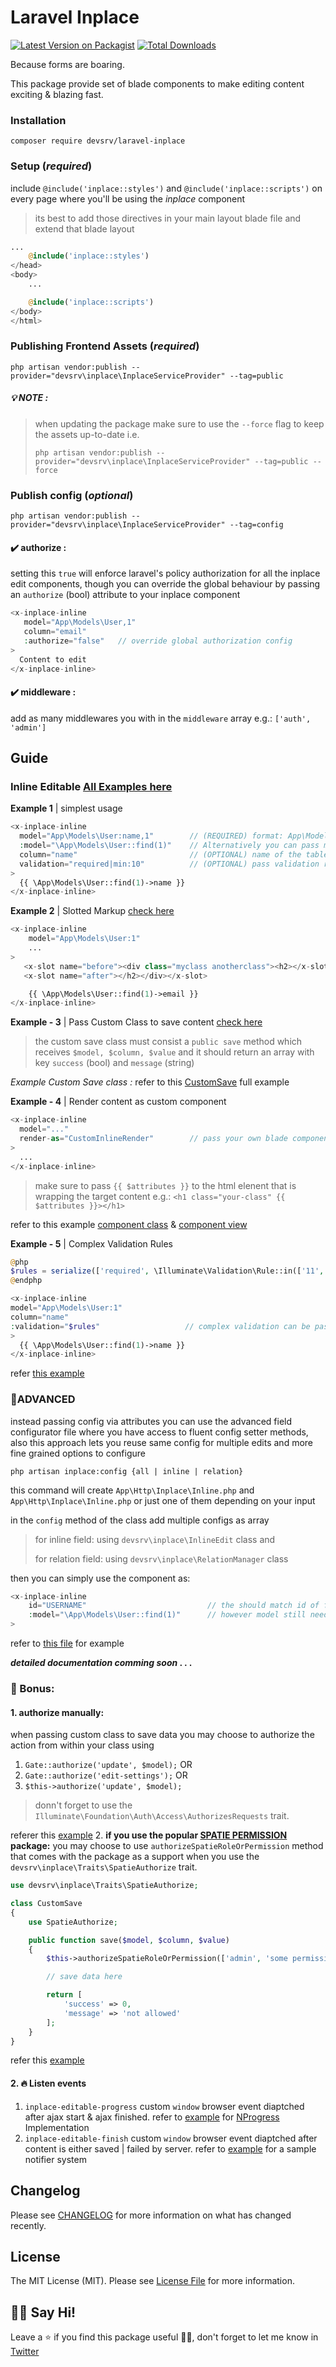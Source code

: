 # Laravel Inplace

[![Latest Version on Packagist](https://img.shields.io/packagist/v/devsrv/laravel-inplace.svg?style=flat-square)](https://packagist.org/packages/devsrv/laravel-inplace)
[![Total Downloads](https://img.shields.io/packagist/dt/devsrv/laravel-inplace.svg?style=flat-square)](https://packagist.org/packages/devsrv/laravel-inplace)

Because forms are boaring.

This package provide set of blade components to make editing content exciting & blazing fast.

### Installation

```shell
composer require devsrv/laravel-inplace
```

### Setup (_required_)

include `@include('inplace::styles')` and `@include('inplace::scripts')` on every page where you'll be using the _inplace_ component

> its best to add those directives in your main layout blade file and extend that blade layout

```php
...
    @include('inplace::styles')
</head>
<body>
    ...

    @include('inplace::scripts')
</body>
</html>
```

### Publishing Frontend Assets (_required_)
```shell
php artisan vendor:publish --provider="devsrv\inplace\InplaceServiceProvider" --tag=public
```

##### 💡 NOTE :
> when updating the package make sure to use the `--force` flag to keep the assets up-to-date i.e. 
> 
> `php artisan vendor:publish --provider="devsrv\inplace\InplaceServiceProvider" --tag=public --force`

### Publish config (_optional_)

```shell
php artisan vendor:publish --provider="devsrv\inplace\InplaceServiceProvider" --tag=config
```
#### ✔️ authorize : 
setting this `true` will enforce laravel's policy authorization for all the inplace edit components, though you can override the global behaviour by passing an `authorize` (bool) attribute to your inplace component

```php
<x-inplace-inline
   model="App\Models\User,1"
   column="email"
   :authorize="false"	// override global authorization config
>
  Content to edit
</x-inplace-inline>
```

#### ✔️ middleware : 
add as many middlewares you with in the `middleware` array e.g.: `['auth', 'admin']`



## Guide

### Inline Editable [All Examples here](https://github.com/devsrv/laravel-inplace-example/blob/master/resources/views/welcome.blade.php)

**Example 1** | simplest usage

```php
<x-inplace-inline
  model="App\Models\User:name,1"		// (REQUIRED) format: App\ModelNamespace\Model:id
  :model="\App\Models\User::find(1)" 	// Alternatively you can pass model instance
  column="name"							// (OPTIONAL) name of the table column to update
  validation="required|min:10"			// (OPTIONAL) pass validation rules
>
  {{ \App\Models\User::find(1)->name }}
</x-inplace-inline>
```

**Example 2** | Slotted Markup
[check here](https://github.com/devsrv/laravel-inplace-example/blob/948eaa14521284ba719e7242a247996ff221f434/resources/views/welcome.blade.php#L54)

```php
<x-inplace-inline
	model="App\Models\User:1"
    ...
>
   <x-slot name="before"><div class="myclass anotherclass"><h2></x-slot>	// custom markup prepend
   <x-slot name="after"></h2></div></x-slot>								// custom markup append

    {{ \App\Models\User::find(1)->email }}
</x-inplace-inline>
```

**Example - 3** | Pass Custom Class to save content
[check here](https://github.com/devsrv/laravel-inplace-example/blob/948eaa14521284ba719e7242a247996ff221f434/resources/views/welcome.blade.php#L69)

> the custom save class must consist a `public save` method which receives `$model, $column, $value` and it should return an array with key `success` (bool) and `message` (string)


_Example Custom Save class :_ refer to this [CustomSave](https://github.com/devsrv/laravel-inplace-example/blob/master/app/Http/Inplace/CustomSave.php) full example

**Example - 4** | Render content as custom component

```php
<x-inplace-inline
  model="..."
  render-as="CustomInlineRender"		// pass your own blade component which takes care of how content gets rendered
>
  ...
</x-inplace-inline>
```

> make sure to pass `{{ $attributes }}` to the html elenent that is wrapping the target content
> e.g.: `<h1 class="your-class" {{ $attributes }}></h1>`

refer to this example [component class](https://github.com/devsrv/laravel-inplace-example/blob/master/app/View/Components/CustomInlineRender.php) & [component view](https://github.com/devsrv/laravel-inplace-example/blob/master/resources/views/components/custom-inline-render.blade.php)

**Example - 5** | Complex Validation Rules

```php
@php
$rules = serialize(['required', \Illuminate\Validation\Rule::in(['11', '12']), 'min:2']);  // make sure to serialize
@endphp

<x-inplace-inline
model="App\Models\User:1"
column="name"
:validation="$rules"                   // complex validation can be passed by `serialize`
>
  {{ \App\Models\User::find(1)->name }}
</x-inplace-inline>
```
refer [this example](https://github.com/devsrv/laravel-inplace-example/blob/3057161a1af84a2f9a9c215157f0e28c9edcb1c4/resources/views/welcome.blade.php#L33)

### 👾ADVANCED
instead passing config via attributes you can use the advanced field configurator file where you have access to fluent config setter methods, also this approach lets you reuse same config for multiple edits and more fine grained options to configure

```shell
php artisan inplace:config {all | inline | relation}
```
this command will create `App\Http\Inplace\Inline.php` and `App\Http\Inplace\Inline.php` or just one of them depending on your input

in the `config` method of the class add multiple configs as array 
> for inline field: using `devsrv\inplace\InlineEdit` class and 
> 
> for relation field: using `devsrv\inplace\RelationManager` class

then you can simply use the component as:
```php
<x-inplace-inline
	id="USERNAME"							// the should match id of field config
	:model="\App\Models\User::find(1)"		// however model still needs to be passed via attribute (always required)
>
```

refer to [this file](https://github.com/devsrv/laravel-inplace-example/blob/master/app/Http/Inplace/Inline.php) for example

**_detailed documentation comming soon_ . . .**


### 🎁 Bonus:

#### 1. **authorize manually:** 
when passing custom class to save data you may choose to authorize the action from within your class using
   1. `Gate::authorize('update', $model);` OR
   2. `Gate::authorize('edit-settings');` OR
   3. `$this->authorize('update', $model);`

> donn't forget to use the `Illuminate\Foundation\Auth\Access\AuthorizesRequests` trait.

referer this [example](https://github.com/devsrv/laravel-inplace-example/blob/9f6961485e8c6488e6ffa56c9ebb4e45686937ce/app/Http/Inplace/CustomSave.php#L20) 2. **if you use the popular [SPATIE PERMISSION](https://github.com/spatie/laravel-permission) package:** you may choose to use `authorizeSpatieRoleOrPermission` method that comes with the package as a support when you use the `devsrv\inplace\Traits\SpatieAuthorize` trait.

```php
use devsrv\inplace\Traits\SpatieAuthorize;

class CustomSave
{
    use SpatieAuthorize;

    public function save($model, $column, $value)
    {
    	$this->authorizeSpatieRoleOrPermission(['admin', 'some permission']);

        // save data here

        return [
            'success' => 0,
            'message' => 'not allowed'
        ];
    }
}
```

refer this [example](https://github.com/devsrv/laravel-inplace-example/blob/9f6961485e8c6488e6ffa56c9ebb4e45686937ce/app/Http/Inplace/CustomSave.php#L30)

#### 2. 🔥 Listen events
1. `inplace-editable-progress` custom `window` browser event diaptched after ajax start & ajax finished. refer to [example](https://github.com/devsrv/laravel-inplace-example/blob/3057161a1af84a2f9a9c215157f0e28c9edcb1c4/resources/views/app.blade.php#L58) for [NProgress](https://github.com/rstacruz/nprogress) Implementation
2. `inplace-editable-finish` custom `window` browser event diaptched after content is either saved | failed by server. refer to [example](https://github.com/devsrv/laravel-inplace-example/blob/3057161a1af84a2f9a9c215157f0e28c9edcb1c4/resources/views/app.blade.php#L49) for a sample notifier system

## Changelog

Please see [CHANGELOG](CHANGELOG.md) for more information on what has changed recently.

## License

The MIT License (MIT). Please see [License File](LICENSE.md) for more information.

## 👋🏼 Say Hi! 
Leave a ⭐ if you find this package useful 👍🏼,
don't forget to let me know in [Twitter](https://twitter.com/srvrksh)  
